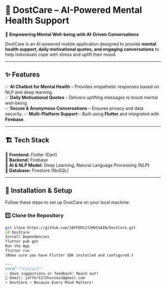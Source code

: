# 🧠 DostCare – AI-Powered Mental Health Support  
🚀 **Empowering Mental Well-being with AI-Driven Conversations**  

DostCare is an AI-powered mobile application designed to provide **mental health support, daily motivational quotes, and engaging conversations** to help individuals cope with stress and uplift their mood.  

---

## ✨ Features  
✅ **AI Chatbot for Mental Health** – Provides empathetic responses based on NLP and deep learning.  
✅ **Daily Motivational Quotes** – Delivers uplifting messages to boost mental well-being.  
✅ **Secure & Anonymous Conversations** – Ensures privacy and data security. 
✅ **Multi-Platform Support** – Built using **Flutter** and integrated with **Firebase**.  

---

## 🏗️ Tech Stack  
🔹 **Frontend:** Flutter (Dart)  
🔹 **Backend:** Firebase  
🔹 **AI & NLP Model:** Deep Learning, Natural Language Processing (NLP)  
🔹 **Database:** Firestore (NoSQL)  

---

## 🚀 Installation & Setup  
Follow these steps to set up DostCare on your local machine:  

### 1️⃣ **Clone the Repository**  
```sh
git clone https://github.com/JAFFER1272HUSSAIN/DostCare.git
cd DostCare
Install Dependencies
flutter pub get
Run the App
flutter run
(Make sure you have Flutter SDK installed and configured.)

---
###📬 **Contact**
💡 Have suggestions or feedback? Reach out!
📧 Email: jaffer1272hussain@gmail.com
⚡ DostCare – Because Every Mind Matters!




